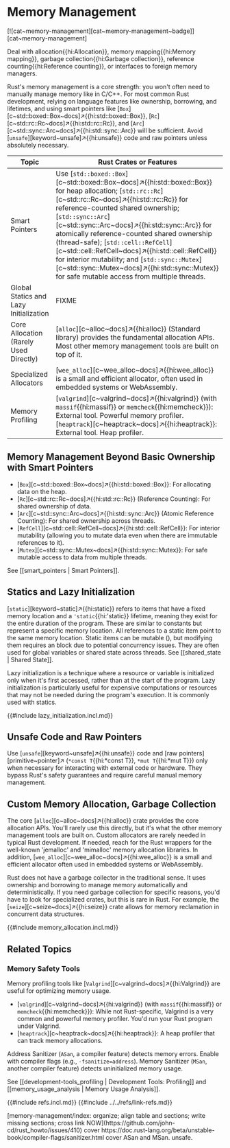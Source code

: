 # Memory Management

[![cat~memory-management][cat~memory-management~badge]][cat~memory-management]

Deal with allocation{{hi:Allocation}}, memory mapping{{hi:Memory mapping}}, garbage collection{{hi:Garbage collection}}, reference counting{{hi:Reference counting}}, or interfaces to foreign memory managers.

Rust's memory management is a core strength: you won't often need to manually manage memory like in C/C++. For most common Rust development, relying on language features like ownership, borrowing, and lifetimes, and using smart pointers like [`Box`][c~std::boxed::Box~docs]↗{{hi:std::boxed::Box}}, [`Rc`][c~std::rc::Rc~docs]↗{{hi:std::rc::Rc}}, and [`Arc`][c~std::sync::Arc~docs]↗{{hi:std::sync::Arc}} will be sufficient. Avoid [`unsafe`][keyword~unsafe]↗{{hi:unsafe}} code and raw pointers unless absolutely necessary.

| Topic | Rust Crates or Features |
|---|---|
| Smart Pointers | Use [`std::boxed::Box`][c~std::boxed::Box~docs]↗{{hi:std::boxed::Box}} for heap allocation; [`std::rc::Rc`][c~std::rc::Rc~docs]↗{{hi:std::rc::Rc}} for reference-counted shared ownership; [`std::sync::Arc`][c~std::sync::Arc~docs]↗{{hi:std::sync::Arc}} for atomically reference-counted shared ownership (thread-safe); [`std::cell::RefCell`][c~std::cell::RefCell~docs]↗{{hi:std::cell::RefCell}} for interior mutability; and [`std::sync::Mutex`][c~std::sync::Mutex~docs]↗{{hi:std::sync::Mutex}} for safe mutable access from multiple threads. |
| Global Statics and Lazy Initialization | FIXME |
| Core Allocation (Rarely Used Directly) | [`alloc`][c~alloc~docs]↗{{hi:alloc}} (Standard library) provides the fundamental allocation APIs. Most other memory management tools are built on top of it. |
| Specialized Allocators | [`wee_alloc`][c~wee_alloc~docs]↗{{hi:wee_alloc}} is a small and efficient allocator, often used in embedded systems or WebAssembly. |
| Memory Profiling | [`valgrind`][c~valgrind~docs]↗{{hi:valgrind}} (with `massif`{{hi:massif}} or `memcheck`{{hi:memcheck}}): External tool. Powerful memory profiler. [`heaptrack`][c~heaptrack~docs]↗{{hi:heaptrack}}: External tool. Heap profiler. |

## Memory Management Beyond Basic Ownership with Smart Pointers

- [`Box`][c~std::boxed::Box~docs]↗{{hi:std::boxed::Box}}: For allocating data on the heap.
- [`Rc`][c~std::rc::Rc~docs]↗{{hi:std::rc::Rc}} (Reference Counting): For shared ownership of data.
- [`Arc`][c~std::sync::Arc~docs]↗{{hi:std::sync::Arc}} (Atomic Reference Counting): For shared ownership across threads.
- [`RefCell`][c~std::cell::RefCell~docs]↗{{hi:std::cell::RefCell}}: For interior mutability (allowing you to mutate data even when there are immutable references to it).
- [`Mutex`][c~std::sync::Mutex~docs]↗{{hi:std::sync::Mutex}}: For safe mutable access to data from multiple threads.

See [[smart_pointers | Smart Pointers]].

## Statics and Lazy Initialization

[`static`][keyword~static]↗{{hi:static}} refers to items that have a fixed memory location and a `'static`{{hi:'static}} lifetime, meaning they exist for the entire duration of the program.
These are similar to constants but represent a specific memory location. All references to a static item point to the same memory location.
Static items can be mutable (), but modifying them requires an  block due to potential concurrency issues. They are often used for global variables or shared state across threads. See [[shared_state | Shared State]].

Lazy initialization is a technique where a resource or variable is initialized only when it's first accessed, rather than at the start of the program. Lazy initialization is particularly useful for expensive computations or resources that may not be needed during the program's execution.
It is commonly used with statics.

{{#include lazy_initialization.incl.md}}

## Unsafe Code and Raw Pointers

Use [`unsafe`][keyword~unsafe]↗{{hi:unsafe}} code and [raw pointers][primitive~pointer]↗ (`*const T`{{hi:*const T}}, `*mut T`{{hi:*mut T}}) only when necessary for interacting with external code or hardware. They bypass Rust's safety guarantees and require careful manual memory management.

## Custom Memory Allocation, Garbage Collection

The core [`alloc`][c~alloc~docs]↗{{hi:alloc}} crate provides the core allocation APIs. You'll rarely use this directly, but it's what the other memory management tools are built on. Custom allocators are rarely needed in typical Rust development. If needed, reach for the Rust wrappers for the well-known 'jemalloc' and 'mimalloc' memory allocation libraries. In addition, [`wee_alloc`][c~wee_alloc~docs]↗{{hi:wee_alloc}} is a small and efficient allocator often used in embedded systems or WebAssembly.

Rust does not have a garbage collector in the traditional sense. It uses ownership and borrowing to manage memory automatically and deterministically. If you need garbage collection for specific reasons, you'd have to look for specialized crates, but this is rare in Rust. For example, the [`seize`][c~seize~docs]↗{{hi:seize}} crate allows for memory reclamation in concurrent data structures.

{{#include memory_allocation.incl.md}}

## Related Topics

### Memory Safety Tools

Memory profiling tools like [`Valgrind`][c~valgrind~docs]↗{{hi:Valgrind}} are useful for optimizing memory usage.

- [`valgrind`][c~valgrind~docs]↗{{hi:valgrind}} (with `massif`{{hi:massif}} or `memcheck`{{hi:memcheck}}): While not Rust-specific, Valgrind is a very common and powerful memory profiler. You'd run your Rust program under Valgrind.
- [`heaptrack`][c~heaptrack~docs]↗{{hi:heaptrack}}: A heap profiler that can track memory allocations.

Address Sanitizer (`ASan`, a compiler feature) detects memory errors. Enable with compiler flags (e.g., `-fsanitize=address`). Memory Sanitizer (`MSan`, another compiler feature) detects uninitialized memory usage.

See [[development-tools_profiling | Development Tools: Profiling]] and [[memory_usage_analysis | Memory Usage Analysis]].

{{#include refs.incl.md}}
{{#include ../../refs/link-refs.md}}

<div class="hidden">
[memory-management/index: organize; align table and sections; write missing sections; cross link NOW](https://github.com/john-cd/rust_howto/issues/410)
cover https://doc.rust-lang.org/beta/unstable-book/compiler-flags/sanitizer.html
cover ASan and MSan.
unsafe.
</div>
